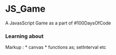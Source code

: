 # JS_Game

A JavasScript Game as a part of #100DaysOfCode

### Learning about 
Markup : * canvas
         * functions as; setInterval etc
